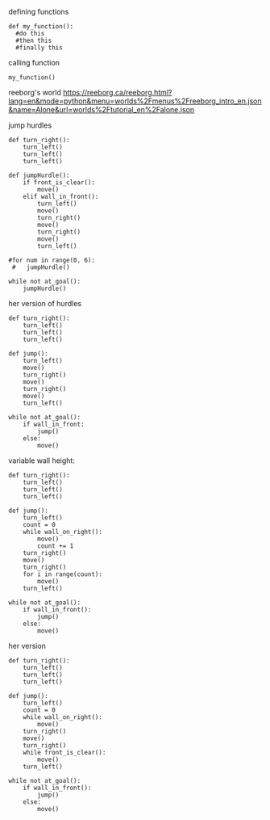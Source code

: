 defining functions

```
def my_function():
  #do this
  #then this
  #finally this
```

calling function

```
my_function()
```

reeborg's world
https://reeborg.ca/reeborg.html?lang=en&mode=python&menu=worlds%2Fmenus%2Freeborg_intro_en.json&name=Alone&url=worlds%2Ftutorial_en%2Falone.json

jump hurdles

```
def turn_right():
    turn_left()
    turn_left()
    turn_left()

def jumpHurdle():
    if front_is_clear():
        move()
    elif wall_in_front():
        turn_left()
        move()
        turn_right()
        move()
        turn_right()
        move()
        turn_left()

#for num in range(0, 6):
 #   jumpHurdle()

while not at_goal():
    jumpHurdle()
```

her version of hurdles

```
def turn_right():
    turn_left()
    turn_left()
    turn_left()

def jump():
    turn_left()
    move()
    turn_right()
    move()
    turn_right()
    move()
    turn_left()

while not at_goal():
    if wall_in_front:
        jump()
    else:
        move()
```

variable wall height:

```
def turn_right():
    turn_left()
    turn_left()
    turn_left()

def jump():
    turn_left()
    count = 0
    while wall_on_right():
        move()
        count += 1
    turn_right()
    move()
    turn_right()
    for i in range(count):
        move()
    turn_left()

while not at_goal():
    if wall_in_front():
        jump()
    else:
        move()
```

her version
```
def turn_right():
    turn_left()
    turn_left()
    turn_left()

def jump():
    turn_left()
    count = 0
    while wall_on_right():
        move()
    turn_right()
    move()
    turn_right()
    while front_is_clear():
        move()
    turn_left()

while not at_goal():
    if wall_in_front():
        jump()
    else:
        move()
```